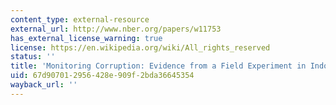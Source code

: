 ```yaml
---
content_type: external-resource
external_url: http://www.nber.org/papers/w11753
has_external_license_warning: true
license: https://en.wikipedia.org/wiki/All_rights_reserved
status: ''
title: 'Monitoring Corruption: Evidence from a Field Experiment in Indonesia'
uid: 67d90701-2956-428e-909f-2bda36645354
wayback_url: ''
---
```

